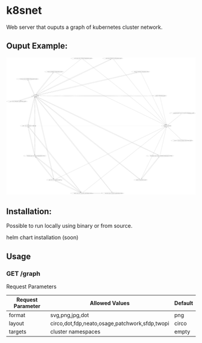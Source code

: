 # k8snet
Web server that ouputs a graph of kubernetes cluster network.

## Ouput Example:
![alt text](https://raw.githubusercontent.com/yeitany/k8snet/master/docs/images/output_example.png)

## Installation:
Possible to run locally using binary or from source.

helm chart installation (soon)

## Usage

### GET /graph
Request Parameters

|Request Parameter|Allowed Values|Default|
|--|--|--|
|format|svg,png,jpg,dot|png
|layout|circo,dot,fdp,neato,osage,patchwork,sfdp,twopi|circo
|targets|cluster namespaces|empty